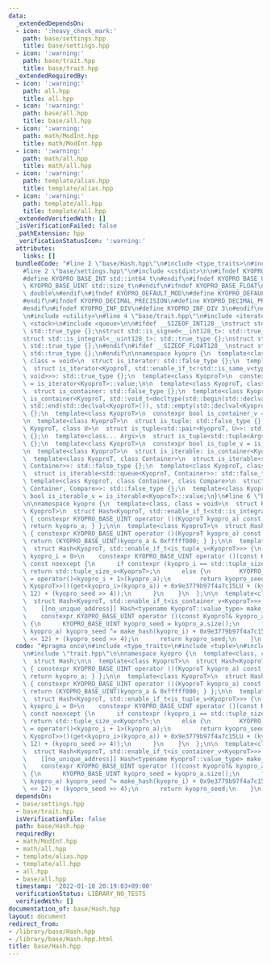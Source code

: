 ```yaml
---
data:
  _extendedDependsOn:
  - icon: ':heavy_check_mark:'
    path: base/settings.hpp
    title: base/settings.hpp
  - icon: ':warning:'
    path: base/trait.hpp
    title: base/trait.hpp
  _extendedRequiredBy:
  - icon: ':warning:'
    path: all.hpp
    title: all.hpp
  - icon: ':warning:'
    path: base/all.hpp
    title: base/all.hpp
  - icon: ':warning:'
    path: math/ModInt.hpp
    title: math/ModInt.hpp
  - icon: ':warning:'
    path: math/all.hpp
    title: math/all.hpp
  - icon: ':warning:'
    path: template/alias.hpp
    title: template/alias.hpp
  - icon: ':warning:'
    path: template/all.hpp
    title: template/all.hpp
  _extendedVerifiedWith: []
  _isVerificationFailed: false
  _pathExtension: hpp
  _verificationStatusIcon: ':warning:'
  attributes:
    links: []
  bundledCode: "#line 2 \"base/Hash.hpp\"\n#include <type_traits>\n#include <tuple>\n\
    #line 2 \"base/settings.hpp\"\n#include <cstdint>\n\n#ifndef KYOPRO_BASE_INT\n\
    #define KYOPRO_BASE_INT std::int64_t\n#endif\n#ifndef KYOPRO_BASE_UINT\n#define\
    \ KYOPRO_BASE_UINT std::size_t\n#endif\n#ifndef KYOPRO_BASE_FLOAT\n#define KYOPRO_BASE_FLOAT\
    \ double\n#endif\n#ifndef KYOPRO_DEFAULT_MOD\n#define KYOPRO_DEFAULT_MOD 1000000007\n\
    #endif\n#ifndef KYOPRO_DECIMAL_PRECISION\n#define KYOPRO_DECIMAL_PRECISION 12\n\
    #endif\n#ifndef KYOPRO_INF_DIV\n#define KYOPRO_INF_DIV 3\n#endif\n#line 2 \"base/trait.hpp\"\
    \n#include <utility>\n#line 4 \"base/trait.hpp\"\n#include <iterator>\n#include\
    \ <stack>\n#include <queue>\n\n#ifdef __SIZEOF_INT128__\nstruct std::is_integral<__int128_t>:\
    \ std::true_type {};\nstruct std::is_signed<__int128_t>: std::true_type {};\n\
    struct std::is_integral<__uint128_t>: std::true_type {};\nstruct std::is_unsigned<__uint128_t>:\
    \ std::true_type {};\n#endif\n#ifdef __SIZEOF_FLOAT128__\nstruct std::is_floating_point<__float128>:\
    \ std::true_type {};\n#endif\n\nnamespace kyopro {\n  template<class KyoproT,\
    \ class = void>\n  struct is_iterator: std::false_type {};\n  template<class KyoproT>\n\
    \  struct is_iterator<KyoproT, std::enable_if_t<!std::is_same_v<typename std::iterator_traits<KyoproT>::value_type,\
    \ void>>>: std::true_type {};\n  template<class KyoproT>\n  constexpr bool is_iterator_v\
    \ = is_iterator<KyoproT>::value;\n\n  template<class KyoproT, class = void>\n\
    \  struct is_container: std::false_type {};\n  template<class KyoproT>\n  struct\
    \ is_container<KyoproT, std::void_t<decltype(std::begin(std::declval<KyoproT>()),\
    \ std::end(std::declval<KyoproT>()), std::empty(std::declval<KyoproT>()))>>: std::true_type\
    \ {};\n  template<class KyoproT>\n  constexpr bool is_container_v = is_container<KyoproT>::value;\n\
    \n  template<class KyoproT>\n  struct is_tuple: std::false_type {};\n  template<class\
    \ KyoproT, class U>\n  struct is_tuple<std::pair<KyoproT, U>>: std::true_type\
    \ {};\n  template<class... Args>\n  struct is_tuple<std::tuple<Args...>>: std::true_type\
    \ {};\n  template<class KyoproT>\n  constexpr bool is_tuple_v = is_tuple<KyoproT>::value;\n\
    \n  template<class KyoproT>\n  struct is_iterable: is_container<KyoproT> {};\n\
    \  template<class KyoproT, class Container>\n  struct is_iterable<std::stack<KyoproT,\
    \ Container>>: std::false_type {};\n  template<class KyoproT, class Container>\n\
    \  struct is_iterable<std::queue<KyoproT, Container>>: std::false_type {};\n \
    \ template<class KyoproT, class Container, class Compare>\n  struct is_iterable<std::priority_queue<KyoproT,\
    \ Container, Compare>>: std::false_type {};\n  template<class KyoproT>\n  constexpr\
    \ bool is_iterable_v = is_iterable<KyoproT>::value;\n}\n#line 6 \"base/Hash.hpp\"\
    \n\nnamespace kyopro {\n  template<class, class = void>\n  struct Hash;\n\n  template<class\
    \ KyoproT>\n  struct Hash<KyoproT, std::enable_if_t<std::is_integral_v<KyoproT>>>\
    \ { constexpr KYOPRO_BASE_UINT operator ()(KyoproT kyopro_a) const noexcept {\
    \ return kyopro_a; } };\n\n  template<class KyoproT>\n  struct Hash<KyoproT, std::enable_if_t<std::is_floating_point_v<KyoproT>>>\
    \ { constexpr KYOPRO_BASE_UINT operator ()(KyoproT kyopro_a) const noexcept {\
    \ return (KYOPRO_BASE_UINT)kyopro_a & 0xfffff000; } };\n\n  template<class KyoproT>\n\
    \  struct Hash<KyoproT, std::enable_if_t<is_tuple_v<KyoproT>>> {\n    template<KYOPRO_BASE_UINT\
    \ kyopro_i = 0>\n    constexpr KYOPRO_BASE_UINT operator ()(const KyoproT& kyopro_a)\
    \ const noexcept {\n      if constexpr (kyopro_i == std::tuple_size_v<KyoproT>)\
    \ return std::tuple_size_v<KyoproT>;\n      else {\n        KYOPRO_BASE_UINT kyopro_seed\
    \ = operator()<kyopro_i + 1>(kyopro_a);\n        return kyopro_seed ^ (Hash<std::tuple_element_t<kyopro_i,\
    \ KyoproT>>()(get<kyopro_i>(kyopro_a)) + 0x9e3779b97f4a7c15LU + (kyopro_seed <<\
    \ 12) + (kyopro_seed >> 4));\n      }\n    }\n  };\n\n  template<class KyoproT>\n\
    \  struct Hash<KyoproT, std::enable_if_t<is_container_v<KyoproT>>> {\n  private:\n\
    \    [[no_unique_address]] Hash<typename KyoproT::value_type> make_hash;\n  public:\n\
    \    constexpr KYOPRO_BASE_UINT operator ()(const KyoproT& kyopro_a) const noexcept\
    \ {\n      KYOPRO_BASE_UINT kyopro_seed = kyopro_a.size();\n      for (auto& kyopro_i:\
    \ kyopro_a) kyopro_seed ^= make_hash(kyopro_i) + 0x9e3779b97f4a7c15LU + (kyopro_seed\
    \ << 12) + (kyopro_seed >> 4);\n      return kyopro_seed;\n    }\n  };\n}\n"
  code: "#pragma once\n#include <type_traits>\n#include <tuple>\n#include \"settings.hpp\"\
    \n#include \"trait.hpp\"\n\nnamespace kyopro {\n  template<class, class = void>\n\
    \  struct Hash;\n\n  template<class KyoproT>\n  struct Hash<KyoproT, std::enable_if_t<std::is_integral_v<KyoproT>>>\
    \ { constexpr KYOPRO_BASE_UINT operator ()(KyoproT kyopro_a) const noexcept {\
    \ return kyopro_a; } };\n\n  template<class KyoproT>\n  struct Hash<KyoproT, std::enable_if_t<std::is_floating_point_v<KyoproT>>>\
    \ { constexpr KYOPRO_BASE_UINT operator ()(KyoproT kyopro_a) const noexcept {\
    \ return (KYOPRO_BASE_UINT)kyopro_a & 0xfffff000; } };\n\n  template<class KyoproT>\n\
    \  struct Hash<KyoproT, std::enable_if_t<is_tuple_v<KyoproT>>> {\n    template<KYOPRO_BASE_UINT\
    \ kyopro_i = 0>\n    constexpr KYOPRO_BASE_UINT operator ()(const KyoproT& kyopro_a)\
    \ const noexcept {\n      if constexpr (kyopro_i == std::tuple_size_v<KyoproT>)\
    \ return std::tuple_size_v<KyoproT>;\n      else {\n        KYOPRO_BASE_UINT kyopro_seed\
    \ = operator()<kyopro_i + 1>(kyopro_a);\n        return kyopro_seed ^ (Hash<std::tuple_element_t<kyopro_i,\
    \ KyoproT>>()(get<kyopro_i>(kyopro_a)) + 0x9e3779b97f4a7c15LU + (kyopro_seed <<\
    \ 12) + (kyopro_seed >> 4));\n      }\n    }\n  };\n\n  template<class KyoproT>\n\
    \  struct Hash<KyoproT, std::enable_if_t<is_container_v<KyoproT>>> {\n  private:\n\
    \    [[no_unique_address]] Hash<typename KyoproT::value_type> make_hash;\n  public:\n\
    \    constexpr KYOPRO_BASE_UINT operator ()(const KyoproT& kyopro_a) const noexcept\
    \ {\n      KYOPRO_BASE_UINT kyopro_seed = kyopro_a.size();\n      for (auto& kyopro_i:\
    \ kyopro_a) kyopro_seed ^= make_hash(kyopro_i) + 0x9e3779b97f4a7c15LU + (kyopro_seed\
    \ << 12) + (kyopro_seed >> 4);\n      return kyopro_seed;\n    }\n  };\n}"
  dependsOn:
  - base/settings.hpp
  - base/trait.hpp
  isVerificationFile: false
  path: base/Hash.hpp
  requiredBy:
  - math/ModInt.hpp
  - math/all.hpp
  - template/alias.hpp
  - template/all.hpp
  - all.hpp
  - base/all.hpp
  timestamp: '2022-01-10 20:19:03+09:00'
  verificationStatus: LIBRARY_NO_TESTS
  verifiedWith: []
documentation_of: base/Hash.hpp
layout: document
redirect_from:
- /library/base/Hash.hpp
- /library/base/Hash.hpp.html
title: base/Hash.hpp
---
```

